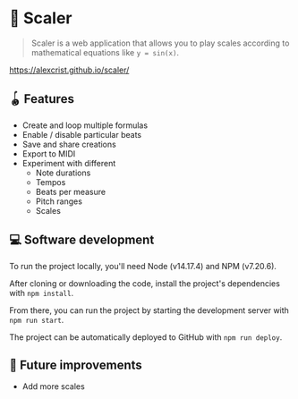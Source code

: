 # 📼 Scaler

> Scaler is a web application that allows you to play scales according to mathematical equations like `y = sin(x)`. 

https://alexcrist.github.io/scaler/

## 🪀 Features

* Create and loop multiple formulas
* Enable / disable particular beats
* Save and share creations
* Export to MIDI
* Experiment with different
  * Note durations
  * Tempos
  * Beats per measure
  * Pitch ranges
  * Scales

## 💻 Software development

To run the project locally, you'll need Node (v14.17.4) and NPM (v7.20.6).

After cloning or downloading the code, install the project's dependencies with `npm install`.

From there, you can run the project by starting the development server with `npm run start`.

The project can be automatically deployed to GitHub with `npm run deploy`.

## 🔭 Future improvements

* Add more scales
